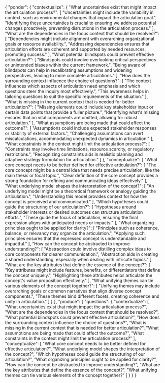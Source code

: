 {
  "ponder": {
    "contextualize": {
      "What uncertainties exist that might impact the articulation process?": [
        "Uncertainties might include the variability in context, such as environmental changes that impact the articulation goal.",
        "Identifying these uncertainties is crucial to ensuring we address potential changes proactively, preventing disruptions in the articulation process."
      ],
      "What are the dependencies in the focus context that should be resolved?": [
        "Dependencies might include alignment with overarching organizational goals or resource availability.",
        "Addressing dependencies ensures that articulation efforts are coherent and supported by needed resources, promoting success."
      ],
      "What potential blindspots could prevent effective articulation?": [
        "Blindspots could involve overlooking critical perspectives or unintended biases within the current framework.",
        "Being aware of blindspots can help in recalibrating assumptions and widening perspectives, leading to more complete articulations."
      ],
      "How does the surrounding context influence the choice of questions?": [
        "The context influences which aspects of articulation need emphasis and which questions steer the inquiry most effectively.",
        "This awareness helps in tailoring questions to suit the specific requirements of the situation."
      ],
      "What is missing in the current context that is needed for better articulation?": [
        "Missing elements could include key stakeholder input or certain data points that provide a fuller picture.",
        "Identifying what's missing ensures that no vital components are omitted, allowing for robust articulation."
      ],
      "What assumptions are being made that could affect the outcome?": [
        "Assumptions could include expected stakeholder responses or stability of external factors.",
        "Challenging assumptions can avert miscalculations, accommodating unexpected dynamics in articulation."
      ],
      "What constraints in the context might limit the articulation process?": [
        "Constraints may involve time limitations, resource scarcity, or regulatory restrictions.",
        "Recognizing constraints aids in realistic planning and adaptive strategy formulation for articulation."
      ]
    },
    "conceptualize": {
      "What core concept needs to be better defined for effective articulation?": [
        "The core concept might be a central idea that needs precise articulation, like the main thesis or focal topic.",
        "Clear definition of the core concept provides a strong foundation for refining and communicating ideas effectively."
      ],
      "What underlying model shapes the interpretation of the concept?": [
        "An underlying model might be a theoretical framework or analogy guiding the articulation.",
        "Understanding this model provides context for how the concept is perceived and communicated."
      ],
      "Which hypotheses could guide the structuring of our articulation?": [
        "Hypotheses around stakeholder interests or desired outcomes can structure articulation efforts.",
        "These guide the focus of articulation, ensuring the final expression aligns with anticipated needs or impacts."
      ],
      "What organizing principles ought to be applied for clarity?": [
        "Principles such as coherence, balance, or relevancy may organize the articulation.",
        "Applying such principles ensures that the expressed concept is understandable and impactful."
      ],
      "How can the concept be abstracted to improve understanding?": [
        "Abstraction could involve distilling complex ideas to core components for clearer communication.",
        "Abstraction aids in creating a shared understanding, especially when dealing with intricate topics."
      ],
      "What are the key attributes that define the essence of the concept?": [
        "Key attributes might include features, benefits, or differentiators that define the concept uniquely.",
        "Highlighting these attributes helps articulate the concept's value proposition effectively."
      ],
      "What unifying themes can tie various elements of the concept together?": [
        "Unifying themes may include overarching goals or common narratives that align diverse concept components.",
        "These themes bind different facets, creating coherence and unity in articulation."
      ]
    }
  },
  "produce": {
    "questions": {
      "contextualize": [
        "What uncertainties exist that might impact the articulation process?",
        "What are the dependencies in the focus context that should be resolved?",
        "What potential blindspots could prevent effective articulation?",
        "How does the surrounding context influence the choice of questions?",
        "What is missing in the current context that is needed for better articulation?",
        "What assumptions are being made that could affect the outcome?",
        "What constraints in the context might limit the articulation process?"
      ],
      "conceptualize": [
        "What core concept needs to be better defined for effective articulation?",
        "What underlying model shapes the interpretation of the concept?",
        "Which hypotheses could guide the structuring of our articulation?",
        "What organizing principles ought to be applied for clarity?",
        "How can the concept be abstracted to improve understanding?",
        "What are the key attributes that define the essence of the concept?",
        "What unifying themes can tie various elements of the concept together?"
      ]
    }
  }
}